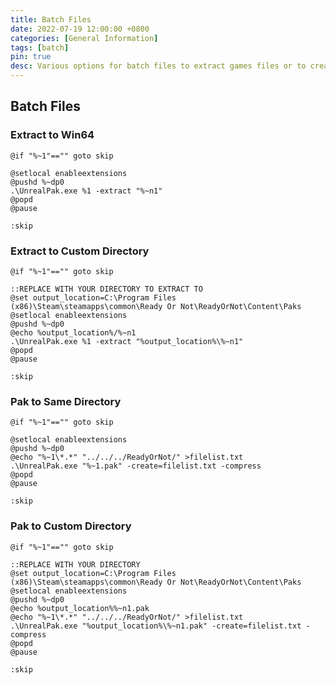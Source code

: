 ```yaml
---
title: Batch Files
date: 2022-07-19 12:00:00 +0800
categories: [General Information]
tags: [batch]
pin: true
desc: Various options for batch files to extract games files or to create a .pak file.
---
```


## Batch Files

### Extract to Win64
```batch
@if "%~1"=="" goto skip

@setlocal enableextensions
@pushd %~dp0
.\UnrealPak.exe %1 -extract "%~n1"
@popd
@pause

:skip
```

### Extract to Custom Directory
```batch
@if "%~1"=="" goto skip

::REPLACE WITH YOUR DIRECTORY TO EXTRACT TO
@set output_location=C:\Program Files (x86)\Steam\steamapps\common\Ready Or Not\ReadyOrNot\Content\Paks
@setlocal enableextensions
@pushd %~dp0
@echo %output_location%/%~n1
.\UnrealPak.exe %1 -extract "%output_location%\%~n1"
@popd
@pause

:skip
```

### Pak to Same Directory
```batch
@if "%~1"=="" goto skip

@setlocal enableextensions
@pushd %~dp0
@echo "%~1\*.*" "../../../ReadyOrNot/" >filelist.txt
.\UnrealPak.exe "%~1.pak" -create=filelist.txt -compress
@popd
@pause

:skip
```

### Pak to Custom Directory
```batch
@if "%~1"=="" goto skip

::REPLACE WITH YOUR DIRECTORY
@set output_location=C:\Program Files (x86)\Steam\steamapps\common\Ready Or Not\ReadyOrNot\Content\Paks
@setlocal enableextensions
@pushd %~dp0
@echo %output_location%%~n1.pak
@echo "%~1\*.*" "../../../ReadyOrNot/" >filelist.txt
.\UnrealPak.exe "%output_location%\%~n1.pak" -create=filelist.txt -compress
@popd
@pause

:skip
```
